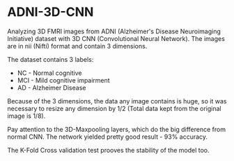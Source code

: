 # ADNI-3D-CNN
Analyzing 3D FMRI images from ADNI (Alzheimer's Disease Neuroimaging Initiative) dataset with 3D CNN (Convolutional Neural Network).
The images are in nii (Nifti) format and contain 3 dimensions.

The dataset contains 3 labels:
* NC - Normal cognitive
* MCI - Mild cognitive impairment
* AD - Alzheimer Disease

Because of the 3 dimensions, the data any image contains is huge, so it was necessary to resize any dimension by 1/2
(Total data kept from the original image is 1/8).

Pay attention to the 3D-Maxpooling layers, which do the big difference from normal CNN.
The network yielded pretty good result - 93% accuracy.

The K-Fold Cross validation test prooves the stability of the model too.
